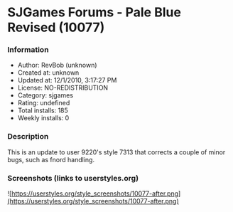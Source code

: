 # SJGames Forums - Pale Blue Revised (10077)

### Information
- Author: RevBob (unknown)
- Created at: unknown
- Updated at: 12/1/2010, 3:17:27 PM
- License: NO-REDISTRIBUTION
- Category: sjgames
- Rating: undefined
- Total installs: 185
- Weekly installs: 0


### Description
This is an update to user 9220's style 7313 that corrects a couple of minor bugs, such as fnord handling.


### Screenshots (links to userstyles.org)
![https://userstyles.org/style_screenshots/10077-after.png](https://userstyles.org/style_screenshots/10077-after.png)


